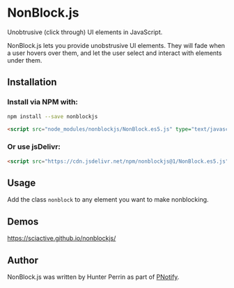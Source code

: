 # NonBlock.js

Unobtrusive (click through) UI elements in JavaScript.

NonBlock.js lets you provide unobstrusive UI elements. They will fade when a user hovers over them, and let the user select and interact with elements under them.

## Installation

### Install via NPM with:

```sh
npm install --save nonblockjs
```

```html
<script src="node_modules/nonblockjs/NonBlock.es5.js" type="text/javascript"></script>
```

### Or use jsDelivr:

```html
<script src="https://cdn.jsdelivr.net/npm/nonblockjs@1/NonBlock.es5.js" type="text/javascript"></script>
```

## Usage

Add the class `nonblock` to any element you want to make nonblocking.

## Demos

https://sciactive.github.io/nonblockjs/

## Author

NonBlock.js was written by Hunter Perrin as part of [PNotify](https://github.com/sciactive/pnotify).
